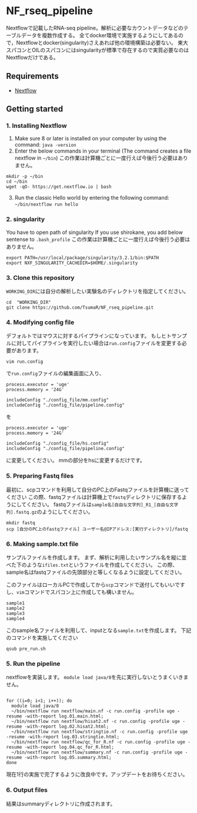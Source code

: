 # NF_rseq_pipeline 
Nextflowで記載したRNA-seq pipeline。解析に必要なカウントデータなどのテーブルデータを複数作成する。
全てdocker環境で実施するようにしてあるので，Nextflowとdocker(singularity)さえあれば他の環境構築は必要ない。 
東大スパコンとOILのスパコンにはsingularityが標準で存在するので実質必要なのはNextflowだけである。

## Requirements
- [Nextflow](https://www.nextflow.io/)

## Getting started

### 1. Installing Nextflow

1. Make sure 8 or later is installed on your computer by using the command: `java -version`
2. Enter the below commands in your terminal (The command creates a file nextflow in `~/bin`)
この作業は計算機ごとに一度行えば今後行う必要はありません。

```
mkdir -p ~/bin
cd ~/bin
wget -qO- https://get.nextflow.io | bash
``` 
3. Run the classic Hello world by entering the following command: `~/bin/nextflow run hello` 

### 2. singularity

You have to open path of singularity
If you use shirokane, you add below sentense to `.bash_profile`
この作業は計算機ごとに一度行えば今後行う必要はありません。

```
export PATH=/usr/local/package/singularity/3.2.1/bin:$PATH
export NXF_SINGULARITY_CACHEDIR=$HOME/.singularity
```

### 3. Clone this repository

`WORKING_DIR`には自分の解析したい実験名のディレクトリを指定してください。

```
cd  "WORKING_DIR"
git clone https://github.com/TsumaR/NF_rseq_pipeline.git
```

### 4. Modifying config file 

デフォルトではマウスに対するパイプラインになっています。
もしヒトサンプルに対してパイプラインを実行したい場合は`run.config`ファイルを変更する必要があります。

```
vim run.config
```

で`run.config`ファイルの編集画面に入り、

```
process.executor = 'uge'
process.memory = '24G'

includeConfig "./config_file/mm.config"
includeConfig "./config_file/pipeline.config"
```
を
```
process.executor = 'uge'
process.memory = '24G'

includeConfig "./config_file/hs.config"
includeConfig "./config_file/pipeline.config"
```
に変更してください。
mmの部分をhsに変更するだけです。

### 5. Preparing Fastq files

最初に、scpコマンドを利用して自分のPC上のFastqファイルを計算機に送ってください
この際、fastqファイルは計算機上で`fastq`ディレクトリに保存するようにしてください。
fastqファイルは`sample名[自由な文字列]_R1_[自由な文字列].fastq.gz`のようにしてください。

```
mkdir fastq
scp [自分のPC上のfastqファイル] ユーザー名@IPアドレス:[実行ディレクトリ]/fastq
```

### 6. Making sample.txt file

サンプルファイルを作成します。
まず、解析に利用したいサンプル名を縦に並べた下のような`ifiles.txt`というファイルを作成してください。
この際、sample名はfastqファイルの先頭部分と等しくなるように設定してください。

このファイルはローカルPCで作成してから`scp`コマンドで送付してもいいですし、`vim`コマンドでスパコン上に作成しても構いません。

```
sample1
sample2
sample3
sample4
```

このsample名ファイルを利用して、inputとなる`sample.txt`を作成します。
下記のコマンドを実施してください

```
qsub pre_run.sh
```

### 5. Run the pipeline

nextflowを実装します。
`module load java/8`を先に実行しないとうまくいきません。

```

for ((i=0; i<1; i++)); do
  module load java/8
  ~/bin/nextflow run nextflow/main.nf -c run.config -profile uge -resume -with-report log.01.main.html;
  ~/bin/nextflow run nextflow/hisat2.nf -c run.config -profile uge -resume -with-report log.02.hisat2.html;
  ~/bin/nextflow run nextflow/stringtie.nf -c run.config -profile uge -resume -with-report log.03.stringtie.html;
  ~/bin/nextflow run nextflow/qc_for_R.nf -c run.config -profile uge -resume -with-report log.04.qc_for_R.html;
  ~/bin/nextflow run nextflow/summary.nf -c run.config -profile uge -resume -with-report log.05.summary.html;
done

``` 

現在1行の実施で完了するように改良中です。アップデートをお待ちください。

### 6. Output files

結果はsummaryディレクトリに作成されます。
